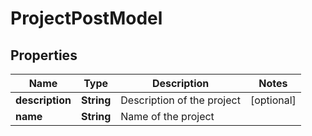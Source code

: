 

# ProjectPostModel


## Properties

| Name | Type | Description | Notes |
|------------ | ------------- | ------------- | -------------|
|**description** | **String** | Description of the project |  [optional] |
|**name** | **String** | Name of the project |  |



